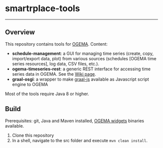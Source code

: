 # smartrplace-tools

---
## Overview
This repository contains tools for [OGEMA](http://www.ogema.org). Content:

- **schedule-management**: a GUI for managing time series (create, copy, import/export data, plot) from various sources (schedules [OGEMA time series resources], log data, CSV files, etc.).
- **ogema-timeseries-rest**: a generic REST interface for accessing time series data in OGEMA. See the [Wiki page](https://github.com/smartrplace/smartrplace-tools/wiki/OGEMA-Timeseries-REST).
- **graal-osgi**: a wrapper to make [graal-js](https://github.com/graalvm/graaljs) available as Javascript script engine to OGEMA

Most of the tools require Java 8 or higher.   

## Build
Prerequisites: git, Java and Maven installed, [OGEMA widgets](https://github.com/ogema/ogema-widgets) binaries available. 

1. Clone this repository
2. In a shell, navigate to the src folder and execute `mvn clean install`.


 
